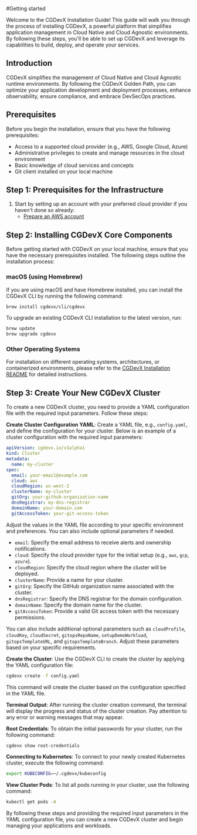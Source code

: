 #Getting started

Welcome to the CGDevX Installation Guide! This guide will walk you through the process of installing CGDevX, a powerful platform that simplifies application management in Cloud Native and Cloud Agnostic environments. By following these steps, you'll be able to set up CGDevX and leverage its capabilities to build, deploy, and operate your services.

## Introduction

CGDevX simplifies the management of Cloud Native and Cloud Agnostic runtime environments. By following the CGDevX Golden Path, you can optimize your application development and deployment processes, enhance observability, ensure compliance, and embrace DevSecOps practices.

## Prerequisites

Before you begin the installation, ensure that you have the following prerequisites:

- Access to a supported cloud provider (e.g., AWS, Google Cloud, Azure)
- Administrative privileges to create and manage resources in the cloud environment
- Basic knowledge of cloud services and concepts
- Git client installed on your local machine

## Step 1: Prerequisites for the Infrastructure

1. Start by setting up an account with your preferred cloud provider if you haven't done so already:
	- [Prepare an AWS account](account_setup/aws_account_setup.md)

## Step 2: Installing CGDevX Core Components


Before getting started with CGDevX on your local machine, ensure that you have the necessary prerequisites installed. The following steps outline the installation process:

### macOS (using Homebrew)

If you are using macOS and have Homebrew installed, you can install the CGDevX CLI by running the following command:

```bash
brew install cgdevx/cli/cgdevx
```

To upgrade an existing CGDevX CLI installation to the latest version, run:

```bash
brew update
brew upgrade cgdevx
```

### Other Operating Systems

For installation on different operating systems, architectures, or containerized environments, please refer to the [CGDevX Installation README]() for detailed instructions.

## Step 3:  Create Your New CGDevX Cluster

To create a new CGDevX cluster, you need to provide a YAML configuration file with the required input parameters. Follow these steps:

**Create Cluster Configuration YAML**: Create a YAML file, e.g., `config.yaml`, and define the configuration for your cluster. Below is an example of a cluster configuration with the required input parameters:

```yaml
apiVersion: cgdevx.io/v1alpha1
kind: Cluster
metadata:
  name: my-cluster
spec:
  email: your-email@example.com
  cloud: aws
  cloudRegion: us-west-2
  clusterName: my-cluster
  gitOrg: your-github-organization-name
  dnsRegistrar: my-dns-registrar
  domainName: your-domain.com
  gitAccessToken: your-git-access-token
```

Adjust the values in the YAML file according to your specific environment and preferences. You can also include optional parameters if needed.

- `email`: Specify the email address to receive alerts and ownership notifications.
- `cloud`: Specify the cloud provider type for the initial setup (e.g., `aws`, `gcp`, `azure`).
- `cloudRegion`: Specify the cloud region where the cluster will be deployed.
- `clusterName`: Provide a name for your cluster.
- `gitOrg`: Specify the GitHub organization name associated with the cluster.
- `dnsRegistrar`: Specify the DNS registrar for the domain configuration.
- `domainName`: Specify the domain name for the cluster.
- `gitAccessToken`: Provide a valid Git access token with the necessary permissions.

You can also include additional optional parameters such as `cloudProfile`, `cloudKey`, `cloudSecret`, `gitopsRepoName`, `setupDemoWorkload`, `gitopsTemplateURL`, and `gitopsTemplateBranch`. Adjust these parameters based on your specific requirements.

**Create the Cluster**: Use the CGDevX CLI to create the cluster by applying the YAML configuration file:

```bash
cgdevx create -f config.yaml
```

This command will create the cluster based on the configuration specified in the YAML file.

**Terminal Output**: After running the cluster creation command, the terminal will display the progress and status of the cluster creation. Pay attention to any error or warning messages that may appear.

**Root Credentials**: To obtain the initial passwords for your cluster, run the following command:

```bash
cgdevx show root-credentials
```

**Connecting to Kubernetes**: To connect to your newly created Kubernetes cluster, execute the following command:

```bash
export KUBECONFIG=~/.cgdevx/kubeconfig
```

**View Cluster Pods**: To list all pods running in your cluster, use the following command:

```bash
kubectl get pods -A
```

By following these steps and providing the required input parameters in the YAML configuration file, you can create a new CGDevX cluster and begin managing your applications and workloads.
